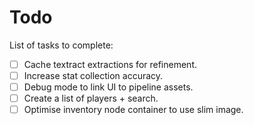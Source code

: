 # Todo

List of tasks to complete:

-   [ ] Cache textract extractions for refinement.
-   [ ] Increase stat collection accuracy.
-   [ ] Debug mode to link UI to pipeline assets.
-   [ ] Create a list of players + search.
-   [ ] Optimise inventory node container to use slim image.
